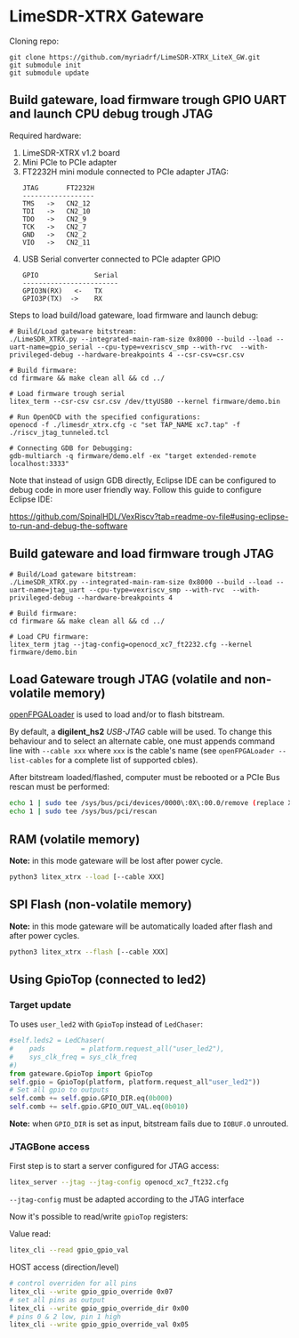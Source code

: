 # LimeSDR-XTRX Gateware 

Cloning repo:
```
git clone https://github.com/myriadrf/LimeSDR-XTRX_LiteX_GW.git
git submodule init 
git submodule update
```

## Build gateware, load firmware trough GPIO UART and launch CPU debug trough JTAG

Required hardware:
1. LimeSDR-XTRX v1.2 board
2. Mini PCIe to PCIe adapter
3. FT2232H mini module connected to PCIe adapter JTAG:
    ```
    JTAG       FT2232H
    ------------------
    TMS   ->   CN2_12 
    TDI   ->   CN2_10
    TDO   ->   CN2_9
    TCK   ->   CN2_7
    GND   ->   CN2_2
    VIO   ->   CN2_11
    ``` 
4. USB Serial converter connected to PCIe adapter GPIO
   ```
   GPIO              Serial 
   ------------------------
   GPIO3N(RX)   <-   TX
   GPIO3P(TX)  ->    RX
   ```

Steps to load build/load gateware, load firmware and launch debug:

```
# Build/Load gateware bitstream:
./LimeSDR_XTRX.py --integrated-main-ram-size 0x8000 --build --load --uart-name=gpio_serial --cpu-type=vexriscv_smp --with-rvc  --with-privileged-debug --hardware-breakpoints 4 --csr-csv=csr.csv

# Build firmware:
cd firmware && make clean all && cd ../

# Load firmware trough serial
litex_term --csr-csv csr.csv /dev/ttyUSB0 --kernel firmware/demo.bin

# Run OpenOCD with the specified configurations:
openocd -f ./limesdr_xtrx.cfg -c "set TAP_NAME xc7.tap" -f ./riscv_jtag_tunneled.tcl

# Connecting GDB for Debugging:
gdb-multiarch -q firmware/demo.elf -ex "target extended-remote localhost:3333"
```

Note that instead of usign GDB directly, Eclipse IDE can be configured to debug code in more user friendly way. Follow this guide to configure Eclipse IDE:

https://github.com/SpinalHDL/VexRiscv?tab=readme-ov-file#using-eclipse-to-run-and-debug-the-software


## Build gateware and load firmware trough JTAG

```
# Build/Load gateware bitstream:
./LimeSDR_XTRX.py --integrated-main-ram-size 0x8000 --build --load --uart-name=jtag_uart --cpu-type=vexriscv_smp --with-rvc  --with-privileged-debug --hardware-breakpoints 4

# Build firmware:
cd firmware && make clean all && cd ../

# Load CPU firmware:
litex_term jtag --jtag-config=openocd_xc7_ft2232.cfg --kernel firmware/demo.bin
```

## Load Gateware trough JTAG (volatile and non-volatile memory)

[openFPGALoader](https://github.com/trabucayre/openFPGALoader) is used to load
and/or to flash bitstream.

By default, a **digilent_hs2** *USB-JTAG* cable will be used. To change this
behaviour and to select an alternate cable, one must appends  command line with
`--cable xxx` where `xxx` is the cable's name (see `openFPGALoader --list-cables`
for a complete list of supported cbles).

After bitstream loaded/flashed, computer must be rebooted or a PCIe Bus rescan
must be performed:
```bash
echo 1 | sudo tee /sys/bus/pci/devices/0000\:0X\:00.0/remove (replace X with actual value)
echo 1 | sudo tee /sys/bus/pci/rescan
```

## RAM (volatile memory)

**Note:** in this mode gateware will be lost after power cycle.

```bash
python3 litex_xtrx --load [--cable XXX]
```

## SPI Flash (non-volatile memory)

**Note:** in this mode gateware will be automatically loaded after flash and after power cycles.

```bash
python3 litex_xtrx --flash [--cable XXX]
```

## Using GpioTop (connected to led2)

### Target update

To uses `user_led2` with `GpioTop` instead of `LedChaser`:
```python
#self.leds2 = LedChaser(
#    pads         = platform.request_all("user_led2"),
#    sys_clk_freq = sys_clk_freq
#)
from gateware.GpioTop import GpioTop
self.gpio = GpioTop(platform, platform.request_all"user_led2"))
# Set all gpio to outputs
self.comb += self.gpio.GPIO_DIR.eq(0b000)
self.comb += self.gpio.GPIO_OUT_VAL.eq(0b010)
```

**Note:** when `GPIO_DIR` is set as input, bitstream fails due to `IOBUF.O`
unrouted.

### JTAGBone access

First step is to start a server configured for JTAG access:
```bash
litex_server --jtag --jtag-config openocd_xc7_ft232.cfg
```

`--jtag-config` must be adapted according to the JTAG interface

Now it's possible to read/write `gpioTop` registers:

Value read:
```bash
litex_cli --read gpio_gpio_val
```

HOST access (direction/level)
```bash
# control overriden for all pins
litex_cli --write gpio_gpio_override 0x07
# set all pins as output
litex_cli --write gpio_gpio_override_dir 0x00
# pins 0 & 2 low, pin 1 high
litex_cli --write gpio_gpio_override_val 0x05
```